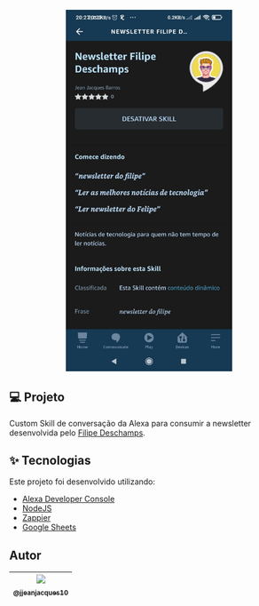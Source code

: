 <p align="center">
    <img src="https://raw.githubusercontent.com/jjeanjacques10/alexa-newsletter/main/screenshots/appAlexa.jpeg" width="300">
</p>

## 💻 Projeto

Custom Skill de conversação da Alexa para consumir a newsletter desenvolvida pelo [Filipe Deschamps](https://github.com/filipedeschamps).  

## :sparkles: Tecnologias

Este projeto foi desenvolvido utilizando:

- [Alexa Developer Console](https://developer.amazon.com/)
- [NodeJS](https://dart.dev/)
- [Zappier](https://zapier.com/)
- [Google Sheets](https://theoephraim.github.io/node-google-spreadsheet)

## Autor

| [<img src="https://avatars3.githubusercontent.com/u/32225403?s=460&v=4" width=115><br><sub>@jjeanjacques10</sub>](https://github.com/jjeanjacques10) |
| :---: |